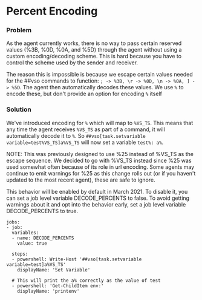 # Percent Encoding

### Problem

As the agent currently works, there is no way to pass certain reserved values (%3B, %0D, %0A, and %5D) through the agent without using a custom encoding/decoding scheme. This is hard because you have to control the scheme used by the sender and receiver.

The reason this is impossible is because we escape certain values needed for the ##vso commands to function: `; -> %3B, \r -> %0D, \n -> %0A, ] -> %5D`. The agent then automatically decodes these values. We use `%` to encode these, but don't provide an option for encoding `%` itself

### Solution

We've introduced encoding for `%` which will map to `%VS_TS`. This means that any time the agent receives `%VS_TS` as part of a command, it will automatically decode it to `%`. So `##vso[task.setvariable variable=test%VS_TS]a%VS_TS` will now set a variable `test%: a%`.

NOTE: This was previously designed to use %25 instead of %VS_TS as the escape sequence. We decided to go with %VS_TS instead since %25 was used somewhat often
because of its role in url encoding. Some agents may continue to emit warnings for %25 as this change rolls out (or if you haven't updated to the most recent agent),
these are safe to ignore.

This behavior will be enabled by default in March 2021. To disable it, you can set a job level variable DECODE_PERCENTS to false. To avoid getting warnings about it and opt into the behavior early, set a job level variable DECODE_PERCENTS to true.

```
jobs:
- job:
  variables:
  - name: DECODE_PERCENTS
    value: true

  steps:
  - powershell: Write-Host '##vso[task.setvariable variable=test]a%VS_TS'
    displayName: 'Set Variable'

  # This will print the a% correctly as the value of test
  - powershell: 'Get-ChildItem env:'
    displayName: 'printenv'
```
